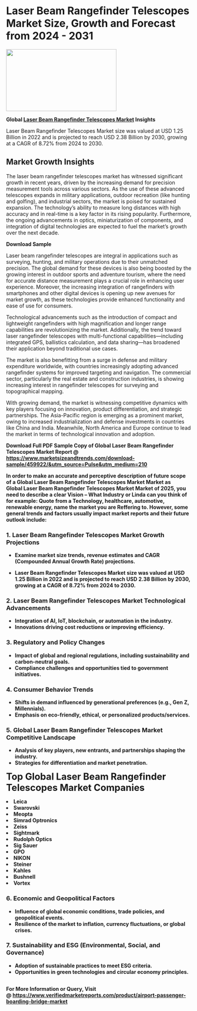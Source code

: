 <H1>Laser Beam Rangefinder Telescopes Market Size, Growth and Forecast from 2024 - 2031</H1><img class="aligncenter size-medium wp-image-584254" src="https://thirdeyenews.in/wp-content/uploads/2024/09/Global-Market-Research-300x168.jpeg" alt="" width="300" height="168" /><p><strong>Global&nbsp;<a href="https://www.marketsizeandtrends.com/download-sample/459922/&amp;utm_source=Pulse&amp;utm_medium=210">Laser Beam Rangefinder Telescopes Market</a> Insights</strong></p><p>Laser Beam Rangefinder Telescopes Market size was valued at USD 1.25 Billion in 2022 and is projected to reach USD 2.38 Billion by 2030, growing at a CAGR of 8.72% from 2024 to 2030.</p><p><h2>Market Growth Insights</h2> <p>The laser beam rangefinder telescopes market has witnessed significant growth in recent years, driven by the increasing demand for precision measurement tools across various sectors. As the use of these advanced telescopes expands in military applications, outdoor recreation (like hunting and golfing), and industrial sectors, the market is poised for sustained expansion. The technology’s ability to measure long distances with high accuracy and in real-time is a key factor in its rising popularity. Furthermore, the ongoing advancements in optics, miniaturization of components, and integration of digital technologies are expected to fuel the market’s growth over the next decade.</p> <p><strong>Download Sample</strong></p> <p>Laser beam rangefinder telescopes are integral in applications such as surveying, hunting, and military operations due to their unmatched precision. The global demand for these devices is also being boosted by the growing interest in outdoor sports and adventure tourism, where the need for accurate distance measurement plays a crucial role in enhancing user experience. Moreover, the increasing integration of rangefinders with smartphones and other digital devices is opening up new avenues for market growth, as these technologies provide enhanced functionality and ease of use for consumers.</p> <p>Technological advancements such as the introduction of compact and lightweight rangefinders with high magnification and longer range capabilities are revolutionizing the market. Additionally, the trend toward laser rangefinder telescopes with multi-functional capabilities—including integrated GPS, ballistics calculation, and data sharing—has broadened their application beyond traditional use cases.</p> <p>The market is also benefitting from a surge in defense and military expenditure worldwide, with countries increasingly adopting advanced rangefinder systems for improved targeting and navigation. The commercial sector, particularly the real estate and construction industries, is showing increasing interest in rangefinder telescopes for surveying and topographical mapping.</p> <p>With growing demand, the market is witnessing competitive dynamics with key players focusing on innovation, product differentiation, and strategic partnerships. The Asia-Pacific region is emerging as a prominent market, owing to increased industrialization and defense investments in countries like China and India. Meanwhile, North America and Europe continue to lead the market in terms of technological innovation and adoption.</p> <p><strong></p><p><span class=""><strong>Download Full PDF Sample Copy of Global Laser Beam Rangefinder Telescopes Market Report</strong> @ <a href="https://www.marketsizeandtrends.com/download-sample/459922/&amp;utm_source=Pulse&amp;utm_medium=210" target="_blank">https://www.marketsizeandtrends.com/download-sample/459922/&amp;utm_source=Pulse&amp;utm_medium=210</a></span></p><p>In order to make an accurate and perceptive description of future scope of a Global&nbsp;Laser Beam Rangefinder Telescopes Market Market as Global&nbsp;Laser Beam Rangefinder Telescopes Market Market of 2025, you need to describe a clear Vision &ndash; What Industry or Linda can you think of for example: Quote from a Technology, healthcare, automotive, renewable energy, name the market you are Reffering to. However, some general trends and factors usually impact market reports and their future outlook include:</p><h3>1.&nbsp;<strong>Laser Beam Rangefinder Telescopes Market Growth Projections</strong></h3><ul><li>Examine market size trends, revenue estimates and CAGR (Compounded Annual Growth Rate) projections.</li><li><p>Laser Beam Rangefinder Telescopes Market size was valued at USD 1.25 Billion in 2022 and is projected to reach USD 2.38 Billion by 2030, growing at a CAGR of 8.72% from 2024 to 2030.</p></li></ul><h3>2.&nbsp;<strong>Laser Beam Rangefinder Telescopes Market Technological Advancements</strong></h3><ul><li>Integration of AI, IoT, blockchain, or automation in the industry.</li><li>Innovations driving cost reductions or improving efficiency.</li></ul><h3>3.&nbsp;<strong>Regulatory and Policy Changes</strong></h3><ul><li>Impact of global and regional regulations, including sustainability and carbon-neutral goals.</li><li>Compliance challenges and opportunities tied to government initiatives.</li></ul><h3>4.&nbsp;<strong>Consumer Behavior Trends</strong></h3><ul><li>Shifts in demand influenced by generational preferences (e.g., Gen Z, Millennials).</li><li>Emphasis on eco-friendly, ethical, or personalized products/services.</li></ul><h3>5.&nbsp;<strong>Global Laser Beam Rangefinder Telescopes Market Competitive Landscape</strong></h3><ul><li>Analysis of key players, new entrants, and partnerships shaping the industry.</li><li>Strategies for differentiation and market penetration.</li></ul><p data-pm-slice="1 1 []"><span style="color: inherit; font-family: inherit; font-size: 25px;">Top Global Laser Beam Rangefinder Telescopes Market Companies</span></p><div class="" data-test-id=""><p><li>Leica</li><li> Swarovski</li><li> Meopta</li><li> Simrad Optronics</li><li> Zeiss</li><li> Sightmark</li><li> Rudolph Optics</li><li> Sig Sauer</li><li> GPO</li><li> NIKON</li><li> Steiner</li><li> Kahles</li><li> Bushnell</li><li> Vortex</li></p></div><h3>6.&nbsp;<strong>Economic and Geopolitical Factors</strong></h3><ul><li>Influence of global economic conditions, trade policies, and geopolitical events.</li><li>Resilience of the market to inflation, currency fluctuations, or global crises.</li></ul><h3>7.&nbsp;<strong>Sustainability and ESG (Environmental, Social, and Governance)</strong></h3><ul><li>Adoption of sustainable practices to meet ESG criteria.</li><li>Opportunities in green technologies and circular economy principles.</li></ul><h2><strong style="font-size: 14px;">For More Information or Query, Visit @&nbsp;</strong><a style="background-color: #ffffff; font-size: 14px;" href="https://www.marketsizeandtrends.com/report/laser-beam-rangefinder-telescopes-market/" target="_blank">https://www.verifiedmarketreports.com/product/airport-passenger-boarding-bridge-market</a></h2>
